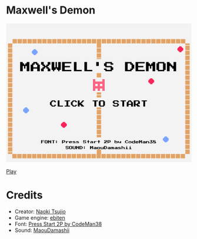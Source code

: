 # Maxwell's Demon

![Maxwell's Demon](https://github.com/tsujio/game-maxwells-demon/blob/main/image.png?raw=true)

[Play](https://www.tsujio.org/game-maxwells-demon/)

# Credits

- Creator: [Naoki Tsujio](https://www.tsujio.org/)
- Game engine: [ebiten](https://ebiten.org/)
- Font: [Press Start 2P by CodeMan38](https://fonts.google.com/specimen/Press+Start+2P)
- Sound: [MaouDamashii](https://maou.audio/)
